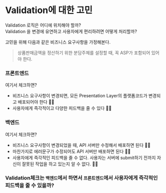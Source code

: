 # Validation에 대한 고민
Validation 로직은 어디에 위치해야 할까?  
Validation 을 변경에 유연하고 사용자에게 편리하려면 어떻게 처리할까?   

고민을 위해 다음과 같은 비즈니스 요구사항을 가정해본다.
> 상품판매금액을 정산하기 위한 분담주체를 설정할 때, 꼭 ASP가 포함되어 있어야 한다.  
  
### 프론트엔드
여기서 체크하면?
- 비즈니스 요구사항이 변경되면, 모든 Presentation Layer의 플랫폼코드가 변경되고 배포되어야 한다 👎🏻
- 사용자에게 즉각적이고 다양한 피드백을 줄 수 있다 👍🏻 

### 백엔드
여기서 체크하면?
- 비즈니스 요구사항이 변경되었을 때, API 서버만 수정해서 배포하면 된다 👍🏻
- 마찬가지로 에러문구가 수정되어도 API 서버만 배포하면 된다 👍🏻
- 사용자에게 즉각적인 피드백을 줄 수 없다. 사용자는 서버에 submit하기 전까지 자신이 잘못된 작업을 하고 있는지 알 수 없다. 👎🏻

### Validation체크는 `백엔드`에서 하면서 `프론트엔드`에서 사용자에게 즉각적인 피드백을 줄 수 있을까?

